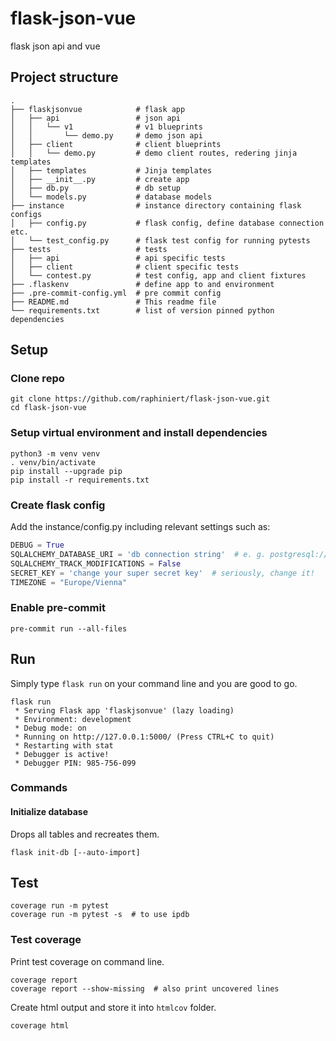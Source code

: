 # flask-json-vue
flask json api and vue

## Project structure
    .
    ├── flaskjsonvue            # flask app
    │   ├── api                 # json api
    │   │   └── v1              # v1 blueprints
    │   │       └── demo.py     # demo json api
    │   ├── client              # client blueprints
    │   │   └── demo.py         # demo client routes, redering jinja templates
    │   ├── templates           # Jinja templates
    │   ├── __init__.py         # create app
    │   ├── db.py               # db setup
    │   └── models.py           # database models
    ├── instance                # instance directory containing flask configs
    │   ├── config.py           # flask config, define database connection etc.
    │   └── test_config.py      # flask test config for running pytests
    ├── tests                   # tests
    │   ├── api                 # api specific tests
    │   ├── client              # client specific tests
    │   └── contest.py          # test config, app and client fixtures
    ├── .flaskenv               # define app to and environment
    ├── .pre-commit-config.yml  # pre commit config
    ├── README.md               # This readme file
    └── requirements.txt        # list of version pinned python dependencies

## Setup

### Clone repo
```shell script
git clone https://github.com/raphiniert/flask-json-vue.git
cd flask-json-vue
```

### Setup virtual environment and install dependencies

```shell script
python3 -m venv venv
. venv/bin/activate
pip install --upgrade pip
pip install -r requirements.txt
```

### Create flask config

Add the instance/config.py including relevant settings such as:
```python
DEBUG = True
SQLALCHEMY_DATABASE_URI = 'db connection string'  # e. g. postgresql://user:@localhost/statistics or "sqlite:///flask-json-vue.db"
SQLALCHEMY_TRACK_MODIFICATIONS = False
SECRET_KEY = 'change your super secret key'  # seriously, change it!
TIMEZONE = "Europe/Vienna"
```

### Enable pre-commit

```shell script
pre-commit run --all-files
```

## Run

Simply type ```flask run``` on your command line and you are good to go.
```shell script
flask run
 * Serving Flask app 'flaskjsonvue' (lazy loading)
 * Environment: development
 * Debug mode: on
 * Running on http://127.0.0.1:5000/ (Press CTRL+C to quit)
 * Restarting with stat
 * Debugger is active!
 * Debugger PIN: 985-756-099
```

### Commands

#### Initialize database

Drops all tables and recreates them.

```shell script
flask init-db [--auto-import]
```

## Test

```shell script
coverage run -m pytest
coverage run -m pytest -s  # to use ipdb
```

### Test coverage

Print test coverage on command line.

```shell script
coverage report
coverage report --show-missing  # also print uncovered lines
```

Create html output and store it into `htmlcov` folder. 

```shell script
coverage html
```

